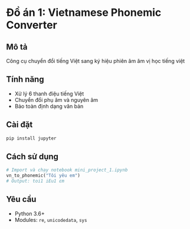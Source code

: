 # Đồ án 1: Vietnamese Phonemic Converter

## Mô tả

Công cụ chuyển đổi tiếng Việt sang ký hiệu phiên âm âm vị học tiếng việt

## Tính năng

- Xử lý 6 thanh điệu tiếng Việt
- Chuyển đổi phụ âm và nguyên âm
- Bảo toàn định dạng văn bản

## Cài đặt

```bash
pip install jupyter  
```

## Cách sử dụng

```python
# Import và chạy notebook mini_project_1.ipynb
vn_to_phonemic("Tôi yêu em")
# Output: toi1 iEu1 ɛm
```

## Yêu cầu

- Python 3.6+
- Modules: `re`, `unicodedata`, `sys`
